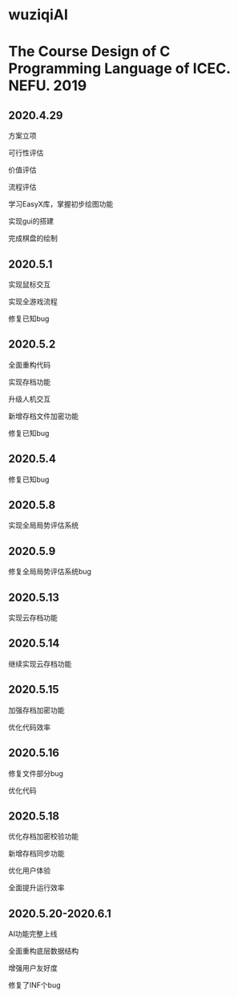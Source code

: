 # wuziqiAI
# The Course Design of C Programming Language of ICEC. NEFU. 2019
## 2020.4.29
方案立项

可行性评估

价值评估

流程评估

学习EasyX库，掌握初步绘图功能

实现gui的搭建

完成棋盘的绘制

## 2020.5.1
实现鼠标交互

实现全游戏流程

修复已知bug

## 2020.5.2
全面重构代码

实现存档功能

升级人机交互

新增存档文件加密功能

修复已知bug

## 2020.5.4
修复已知bug

## 2020.5.8
实现全局局势评估系统

## 2020.5.9
修复全局局势评估系统bug

## 2020.5.13
实现云存档功能

## 2020.5.14
继续实现云存档功能

## 2020.5.15
加强存档加密功能

优化代码效率
## 2020.5.16
修复文件部分bug

优化代码

## 2020.5.18
优化存档加密校验功能

新增存档同步功能

优化用户体验

全面提升运行效率

## 2020.5.20-2020.6.1
AI功能完整上线

全面重构底层数据结构

增强用户友好度

修复了INF个bug

